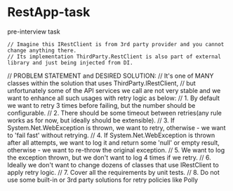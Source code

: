 # RestApp-task
pre-interview task

    // Imagine this IRestClient is from 3rd party provider and you cannot change anything there.
    // Its implementation ThirdParty.RestClient is also part of external library and just being injected from DI.

// PROBLEM STATEMENT and DESIRED SOLUTION:
    // It's one of MANY classes within the solution that uses ThirdParty.IRestClient,
    // but unfortunately some of the API services we call are not very stable and we want to enhance all such usages with retry logic as below:
    // 1. By default we want to retry 3 times before failing, but the number should be configurable.
    // 2. There should be some timeout between retries(any rule works as for now, but ideally should be extensible).
    // 3. If System.Net.WebException is thrown, we want to retry, otherwise - we want to 'fail fast' without retrying.
    // 4. If System.Net.WebException is thrown after all attempts, we want to log it and return some 'null' or empty result, otherwise - we want to re-throw the original exception.
    // 5. We want to log the exception thrown, but we don't want to log 4 times if we retry.
    // 6. Ideally we don't want to change dozens of classes that use IRestClient to apply retry logic.
	// 7. Cover all the requirements by unit tests.
	// 8. Do not use some built-in or 3rd party solutions for retry policies like Polly
